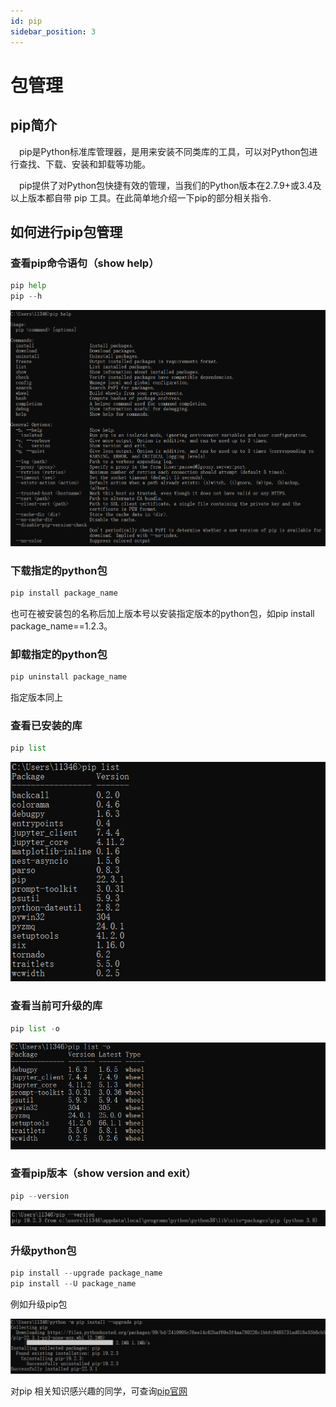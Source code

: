 ```yaml
---
id: pip
sidebar_position: 3
---
```


# 包管理

## pip简介

&emsp;pip是Python标准库管理器，是用来安装不同类库的工具，可以对Python包进行查找、下载、安装和卸载等功能。

&emsp;pip提供了对Python包快捷有效的管理，当我们的Python版本在2.7.9+或3.4及以上版本都自带 pip 工具。在此简单地介绍一下pip的部分相关指令.

## 如何进行pip包管理

### 查看pip命令语句（show help）

```py
pip help
pip --h
```

![1](./pip%20photo/1.png)

### 下载指定的python包

```py
pip install package_name
```

也可在被安装包的名称后加上版本号以安装指定版本的python包，如pip install package_name==1.2.3。

### 卸载指定的python包

```py
pip uninstall package_name
```

指定版本同上

### 查看已安装的库

```py
pip list
```

![4](./pip%20photo/4.png)

### 查看当前可升级的库

```py
pip list -o
```

![5](./pip%20photo/5.png)

### 查看pip版本（show version and exit）

```py
pip --version
```

![2](./pip%20photo/2.png)

### 升级python包

```py
pip install --upgrade package_name
pip install --U package_name
```

例如升级pip包

![3](./pip%20photo/3.png)

对pip 相关知识感兴趣的同学，可查询[pip官网](https://pypi.org/project/pip/)
